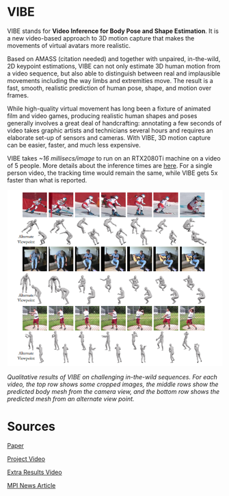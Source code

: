 # VIBE

VIBE stands for **Video Inference for Body Pose and Shape Estimation**. It is a new video-based approach to 3D motion capture that makes the movements of virtual avatars more realistic.

Based on AMASS (citation needed) and together with unpaired, in-the-wild, 2D keypoint estimations, VIBE can not only estimate 3D human motion from a video sequence, but also able to distinguish between real and implausible movements including the way limbs and extremities move. The result is a fast, smooth, realistic prediction of human pose, shape, and motion over frames. 

While high-quality virtual movement has long been a fixture of animated film and video games, producing realistic human shapes and poses generally involves a great deal of handcrafting: annotating a few seconds of video takes graphic artists and technicians several hours and requires an elaborate set-up of sensors and cameras. With VIBE, 3D motion capture can be easier, faster, and much less expensive.

VIBE takes *~16 millisecs/image* to run on an RTX2080Ti machine on a video of 5 people. More details about the inference times are [here](https://github.com/mkocabas/VIBE/blob/master/doc/demo.md#runtime-performance). For a single person video, the tracking time would remain the same, while VIBE gets 5x faster than what is reported.

![](../assets/vibe.png)

*Qualitative results of VIBE on challenging in-the-wild sequences. For each video, the top row shows some
cropped images, the middle rows show the predicted body mesh from the camera view, and the bottom row shows the
predicted mesh from an alternate view point.*

# Sources

[Paper](https://arxiv.org/abs/1912.05656)

[Project Video](https://youtu.be/8Qt0wA16kTo)

[Extra Results Video](https://youtu.be/fW0sIZfQcIs)

[MPI News Article](https://is.mpg.de/news/new-video-based-approach-to-3d-motion-capture-makes-virtual-avatars-more-realistic-than-ever)